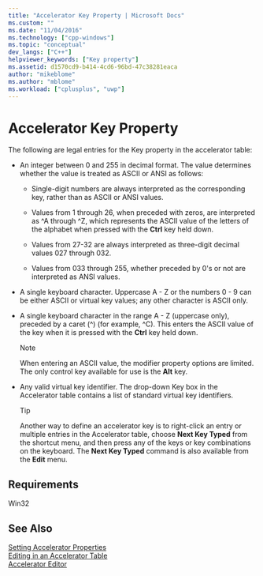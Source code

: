 ```yaml
---
title: "Accelerator Key Property | Microsoft Docs"
ms.custom: ""
ms.date: "11/04/2016"
ms.technology: ["cpp-windows"]
ms.topic: "conceptual"
dev_langs: ["C++"]
helpviewer_keywords: ["Key property"]
ms.assetid: d1570cd9-b414-4cd6-96bd-47c38281eaca
author: "mikeblome"
ms.author: "mblome"
ms.workload: ["cplusplus", "uwp"]
---
```

# Accelerator Key Property

The following are legal entries for the Key property in the accelerator table:

- An integer between 0 and 255 in decimal format. The value determines whether the value is treated as ASCII or ANSI as follows:

   - Single-digit numbers are always interpreted as the corresponding key, rather than as ASCII or ANSI values.

   - Values from 1 through 26, when preceded with zeros, are interpreted as ^A through ^Z, which represents the ASCII value of the letters of the alphabet when pressed with the **Ctrl** key held down.

   - Values from 27-32 are always interpreted as three-digit decimal values 027 through 032.

   - Values from 033 through 255, whether preceded by 0's or not are interpreted as ANSI values.

- A single keyboard character. Uppercase A - Z or the numbers 0 - 9 can be either ASCII or virtual key values; any other character is ASCII only.

- A single keyboard character in the range A - Z (uppercase only), preceded by a caret (^) (for example, ^C). This enters the ASCII value of the key when it is pressed with the **Ctrl** key held down.

   > [!NOTE]
   > When entering an ASCII value, the modifier property options are limited. The only control key available for use is the **Alt** key.

- Any valid virtual key identifier. The drop-down Key box in the Accelerator table contains a list of standard virtual key identifiers.

   > [!TIP]
   > Another way to define an accelerator key is to right-click an entry or multiple entries in the Accelerator table, choose **Next Key Typed** from the shortcut menu, and then press any of the keys or key combinations on the keyboard. The **Next Key Typed** command is also available from the **Edit** menu.

## Requirements

Win32

## See Also

[Setting Accelerator Properties](../windows/setting-accelerator-properties.md)  
[Editing in an Accelerator Table](../windows/editing-in-an-accelerator-table.md)  
[Accelerator Editor](../windows/accelerator-editor.md)